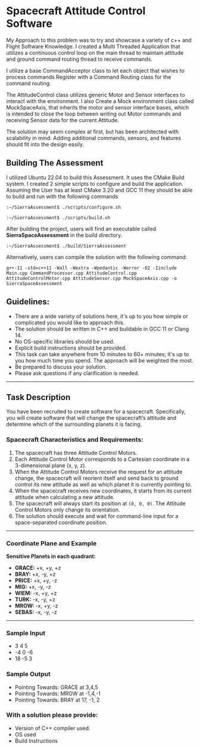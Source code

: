 # Spacecraft Attitude Control Software

My Approach to this problem was to try and showcase a variety of c++ and Flight Software Knowledge.
I created a Multi Threaded Application that utilizes a continuous control loop on the main thread 
to maintain attitude and ground command routing thread to receive commands.

I utilize a base CommandAcceptor class to let each object that wishes to process commands Register with a Command Routing class for the command routing.

The AttitudeControl class utilizes generic Motor and Sensor interfaces to interact with the environment. I also Create a Mock environment class called MockSpaceAxis, that inherits the motor and sensor interface bases, which is intended to close the loop between writing out Motor commands and receiving Sensor data for the current Attitude.

The solution may seem complex at first, but has been architected with scalability in mind. Adding additional commands, sensors, and features should fit into the design easily.

## Building The Assessment
I utilized Ubuntu 22.04 to build this Assessment. It uses the CMake Build system. I created 2 simple scripts to configure and build the application. Assuming the User has at least CMake 3.20 and GCC 11 they should be able to build and run with the following commands
```
:~/SierraAssessment$ ./scripts/configure.sh

:~/SierraAssessment$ ./scripts/build.sh
```

After building the project, users will find an executable called **SierraSpaceAssessment** in the build directory.

```
:~/SierraAssessment$ ./build/SierraAssessment
```

Alternatively, users can compile the solution with the following command:
```
g++-11 -std=c++11 -Wall -Wextra -Wpedantic -Werror -O2 -Iinclude Main.cpp CommandProcessor.cpp AttitudeControl.cpp AttitudeControlMotor.cpp AttitudeSensor.cpp MockSpaceAxis.cpp -o SierraSpaceAssessment
```

## Guidelines:

- There are a wide variety of solutions here, it's up to you how simple or complicated you would like to approach this.
- The solution should be written in C++ and buildable in GCC 11 or Clang 14.
- No OS-specific libraries should be used.
- Explicit build instructions should be provided.
- This task can take anywhere from 10 minutes to 60+ minutes; it's up to you how much time you spend. The approach will be weighted the most.
- Be prepared to discuss your solution.
- Please ask questions if any clarification is needed.

---

## Task Description

You have been recruited to create software for a spacecraft. Specifically, you will create software that will change the spacecraft’s attitude and determine which of the surrounding planets it is facing.

### Spacecraft Characteristics and Requirements:
1. The spacecraft has three Attitude Control Motors.
2. Each Attitude Control Motor corresponds to a Cartesian coordinate in a 3-dimensional plane (x, y, z).
3. When the Attitude Control Motors receive the request for an attitude change, the spacecraft will reorient itself and send back to ground control its new attitude as well as which planet it is currently pointing to.
4. When the spacecraft receives new coordinates, it starts from its current attitude when calculating a new attitude.
5. The spacecraft will always start its position at `(0, 0, 0)`. The Attitude Control Motors only change its orientation.
6. The solution should execute and wait for command-line input for a space-separated coordinate position.

---

### Coordinate Plane and Example

**Sensitive Planets in each quadrant:**
- **GRACE:** +x, +y, +z
- **BRAY:** +x, -y, +z
- **PRICE:** +x, +y, -z
- **MIG:** +x, -y, -z
- **WIEM:** -x, +y, +z
- **TURK:** -x, -y, +z
- **MROW:** -x, +y, -z
- **SEBAS:** -x, -y, -z

---

### Sample Input
- 3 4 5
- -4 0 -6
- 18 -5 3

### Sample Output
- Pointing Towards: GRACE at 3,4,5
- Pointing Towards: MROW at -1,4,-1
- Pointing Towards: BRAY at 17, -1, 2

### With a solution please provide:
- Version of C++ compiler used.
- OS used
- Build Instructions
